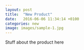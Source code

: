```yaml
---
layout: post
title:  "New Product"
date:   2016-06-06 11:34:14 +0100
categories: new
image: images/sample-1.jpg
---
```


Stuff about the product here
